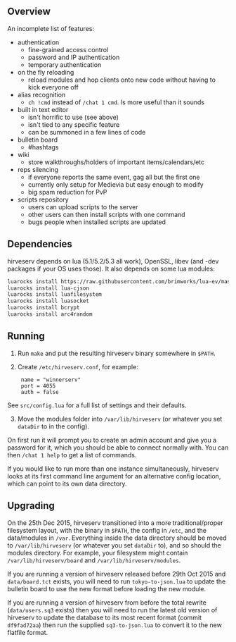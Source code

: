 Overview
--------

An incomplete list of features:

* authentication
  * fine-grained access control
  * password and IP authentication
  * temporary authentication
* on the fly reloading
  * reload modules and hop clients onto new code without having to kick
    everyone off
* alias recognition
  * `ch !cmd` instead of `/chat 1 cmd`. Is more useful than it sounds
* built in text editor
  * isn't horrific to use (see above)
  * isn't tied to any specific feature
  * can be summoned in a few lines of code
* bulletin board
  * #hashtags
* wiki
  * store walkthroughs/holders of important items/calendars/etc
* reps silencing
  * if everyone reports the same event, gag all but the first one
  * currently only setup for Medievia but easy enough to modify
  * big spam reduction for PvP
* scripts repository
  * users can upload scripts to the server
  * other users can then install scripts with one command
  * bugs people when installed scripts are updated


Dependencies
------------

hirveserv depends on lua (5.1/5.2/5.3 all work), OpenSSL, libev (and
-dev packages if your OS uses those). It also depends on some lua
modules:

```sh
luarocks install https://raw.githubusercontent.com/brimworks/lua-ev/master/rockspec/lua-ev-scm-1.rockspec
luarocks install lua-cjson
luarocks install luafilesystem
luarocks install luasocket
luarocks install bcrypt
luarocks install arc4random
```


Running
-------

1. Run `make` and put the resulting hirveserv binary somewhere in
   `$PATH`.

2. Create `/etc/hirveserv.conf`, for example:

        name = "winnerserv"
        port = 4055
        auth = false

  See `src/config.lua` for a full list of settings and their defaults.

3. Move the modules folder  into `/var/lib/hirveserv` (or whatever you
   set `dataDir` to in the config).

On first run it will prompt you to create an admin account and give you
a password for it, which you should be able to connect normally with.
You can then `/chat 1 help` to get a list of commands.

If you would like to run more than one instance simultaneously,
hirveserv looks at its first command line argument for an alternative
config location, which can point to its own data directory.


Upgrading
---------

On the 25th Dec 2015, hirveserv transitioned into a more
traditional/proper filesystem layout, with the binary in `$PATH`, the
config in `/etc`, and the data/modules in `/var`. Everything inside the
data directory should be moved to `/var/lib/hirveserv` (or whatever you
set `dataDir` to), and so should the modules directory. For example,
your filesystem might contain `/var/lib/hirveserv/board` and
`/var/lib/hirveserv/modules`.

If you are running a version of hirveserv released before 29th Oct 2015
and `data/board.tct` exists, you will need to run `tokyo-to-json.lua` to
update the bulletin board to use the new format before loading the new
module.

If you are running a version of hirveserv from before the total rewrite
(`data/users.sq3` exists) then you will need to run the latest old
version of hirveserv to update the database to its most recent format
(commit `df9fad72aa`) then run the supplied `sq3-to-json.lua` to convert
it to the new flatfile format.
